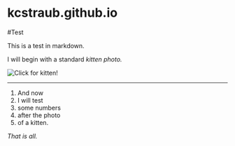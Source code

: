 kcstraub.github.io
==================
#Test

This is a test in markdown. 

I will begin with a standard *kitten photo.*

![Click for kitten!](http://placekitten/g/300/200)

___

1. And now
2. I will test
3. some numbers
4. after the photo 
5. of a kitten.

_That is all._
